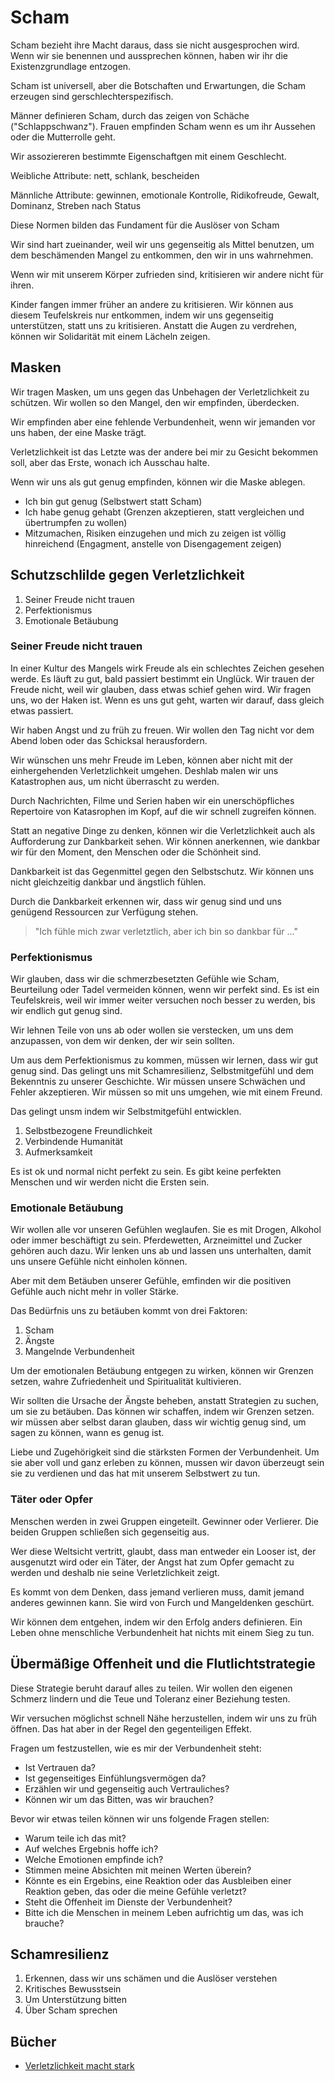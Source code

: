 # Scham

Scham bezieht ihre Macht daraus, dass sie nicht ausgesprochen wird. Wenn wir sie benennen und aussprechen können, haben wir ihr die Existenzgrundlage entzogen.

Scham ist universell, aber die Botschaften und Erwartungen, die Scham erzeugen sind gerschlechterspezifisch.

Männer definieren Scham, durch das zeigen von Schäche ("Schlappschwanz"). Frauen empfinden Scham wenn es um ihr Aussehen oder die Mutterrolle geht.

Wir assoziereren bestimmte Eigenschaftgen mit einem Geschlecht.

Weibliche Attribute: nett, schlank, bescheiden

Männliche Attribute: gewinnen, emotionale Kontrolle, Ridikofreude, Gewalt, Dominanz, Streben nach Status

Diese Normen bilden das Fundament für die Auslöser von Scham

Wir sind hart zueinander, weil wir uns gegenseitig als Mittel benutzen, um dem beschämenden Mangel zu entkommen, den wir in uns wahrnehmen.

Wenn wir mit unserem Körper zufrieden sind, kritisieren wir andere nicht für ihren. 

Kinder fangen immer früher an andere zu kritisieren. Wir können aus diesem Teufelskreis nur entkommen, indem wir uns gegenseitig unterstützen, statt uns zu kritisieren. Anstatt die Augen zu verdrehen, können wir Solidarität mit einem Lächeln zeigen.

## Masken

Wir tragen Masken, um uns gegen das Unbehagen der Verletzlichkeit zu schützen. Wir wollen so den Mangel, den wir empfinden, überdecken.

Wir empfinden aber eine fehlende Verbundenheit, wenn wir jemanden vor uns haben, der eine Maske trägt.

Verletzlichkeit ist das Letzte was der andere bei mir zu Gesicht bekommen soll, aber das Erste, wonach ich Ausschau halte.

Wenn wir uns als gut genug empfinden, können wir die Maske ablegen.

- Ich bin gut genug (Selbstwert statt Scham)
- Ich habe genug gehabt (Grenzen akzeptieren, statt vergleichen und übertrumpfen zu wollen)
- Mitzumachen, Risiken einzugehen und mich zu zeigen ist völlig hinreichend (Engagment, anstelle von Disengagement zeigen)

## Schutzschlilde gegen Verletzlichkeit

1. Seiner Freude nicht trauen
2. Perfektionismus
3. Emotionale Betäubung

### Seiner Freude nicht trauen

In einer Kultur des Mangels wirk Freude als ein schlechtes Zeichen gesehen werde. Es läuft zu gut, bald passiert bestimmt ein Unglück. Wir trauen der Freude nicht, weil wir glauben, dass etwas schief gehen wird. Wir fragen uns, wo der Haken ist. Wenn es uns gut geht, warten wir darauf, dass gleich etwas passiert.

Wir haben Angst und zu früh zu freuen. Wir wollen den Tag nicht vor dem Abend loben oder das Schicksal herausfordern.

Wir wünschen uns mehr Freude im Leben, können aber nicht mit der einhergehenden Verletzlichkeit umgehen. Deshlab malen wir uns Katastrophen aus, um nicht überrascht zu werden.

Durch Nachrichten, Filme und Serien haben wir ein unerschöpfliches Repertoire von Katasrophen im Kopf, auf die wir schnell zugreifen können.

Statt an negative Dinge zu denken, können wir die Verletzlichkeit auch als Aufforderung zur Dankbarkeit sehen. Wir können anerkennen, wie dankbar wir für den Moment, den Menschen oder die Schönheit sind.

Dankbarkeit ist das Gegenmittel gegen den Selbstschutz. Wir können uns nicht gleichzeitig dankbar und ängstlich fühlen.

Durch die Dankbarkeit erkennen wir, dass wir genug sind und uns genügend Ressourcen zur Verfügung stehen.

> "Ich fühle mich zwar verletztlich, aber ich bin so dankbar für ..."

### Perfektionismus

Wir glauben, dass wir die schmerzbesetzten Gefühle wie Scham, Beurteilung oder Tadel vermeiden können, wenn wir perfekt sind. Es ist ein Teufelskreis, weil wir immer weiter versuchen noch besser zu werden, bis wir endlich gut genug sind.

Wir lehnen Teile von uns ab oder wollen sie verstecken, um uns dem anzupassen, von dem wir denken, der wir sein sollten.

Um aus dem Perfektionismus zu kommen, müssen wir lernen, dass wir gut genug sind. Das gelingt uns mit Schamresilienz, Selbstmitgefühl und dem Bekenntnis zu unserer Geschichte. Wir müssen unsere Schwächen und Fehler akzeptieren. Wir müssen so mit uns umgehen, wie mit einem Freund.

Das gelingt unsm indem wir Selbstmitgefühl entwicklen.

1. Selbstbezogene Freundlichkeit
2. Verbindende Humanität
3. Aufmerksamkeit

Es ist ok und normal nicht perfekt zu sein. Es gibt keine perfekten Menschen und wir werden nicht die Ersten sein.

### Emotionale Betäubung

Wir wollen alle vor unseren Gefühlen weglaufen. Sie es mit Drogen, Alkohol oder immer beschäftigt zu sein. Pferdewetten, Arzneimittel und Zucker gehören auch dazu. Wir lenken uns ab und lassen uns unterhalten, damit uns unsere Gefühle nicht einholen können.

Aber mit dem Betäuben unserer Gefühle, emfinden wir die positiven Gefühle auch nicht mehr in voller Stärke.

Das Bedürfnis uns zu betäuben kommt von drei Faktoren:

1. Scham
2. Ängste
3. Mangelnde Verbundenheit

Um der emotionalen Betäubung entgegen zu wirken, können wir Grenzen setzen, wahre Zufriedenheit und Spiritualität kultivieren.

Wir sollten die Ursache der Ängste beheben, anstatt Strategien zu suchen, um sie zu betäuben. Das können wir schaffen, indem wir Grenzen setzen. wir müssen aber selbst daran glauben, dass wir wichtig genug sind, um sagen zu können, wann es genug ist.

Liebe und Zugehörigkeit sind die stärksten Formen der Verbundenheit. Um sie aber voll und ganz erleben zu können, mussen wir davon überzeugt sein sie zu verdienen und das hat mit unserem Selbstwert zu tun.

### Täter oder Opfer

Menschen werden in zwei Gruppen eingeteilt. Gewinner oder Verlierer. Die beiden Gruppen schließen sich gegenseitig aus.

Wer diese Weltsicht vertritt, glaubt, dass man entweder ein Looser ist, der ausgenutzt wird oder ein Täter, der Angst hat zum Opfer gemacht zu werden und deshalb nie seine Verletzlichkeit zeigt.

Es kommt von dem Denken, dass jemand verlieren muss, damit jemand anderes gewinnen kann. Sie wird von Furch und Mangeldenken geschürt.

Wir können dem entgehen, indem wir den Erfolg anders definieren. Ein Leben ohne menschliche Verbundenheit hat nichts mit einem Sieg zu tun.

## Übermäßige Offenheit und die Flutlichtstrategie

Diese Strategie beruht darauf alles zu teilen. Wir wollen den eigenen Schmerz lindern und die Teue und Toleranz einer Beziehung testen.

Wir versuchen möglichst schnell Nähe herzustellen, indem wir uns zu früh öffnen. Das hat aber in der Regel den gegenteiligen Effekt.

Fragen um festzustellen, wie es mir der Verbundenheit steht:

- Ist Vertrauen da?
- Ist gegenseitiges Einfühlungsvermögen da?
- Erzählen wir und gegenseitig auch Vertrauliches?
- Können wir um das Bitten, was wir brauchen?

Bevor wir etwas teilen können wir uns folgende Fragen stellen:

- Warum teile ich das mit?
- Auf welches Ergebnis hoffe ich?
- Welche Emotionen empfinde ich?
- Stimmen meine Absichten mit meinen Werten überein?
- Könnte es ein Ergebins, eine Reaktion oder das Ausbleiben einer Reaktion geben, das oder die meine Gefühle verletzt?
- Steht die Offenheit im Dienste der Verbundenheit?
- Bitte ich die Menschen in meinem Leben aufrichtig um das, was ich brauche?

## Schamresilienz

1. Erkennen, dass wir uns schämen und die Auslöser verstehen
2. Kritisches Bewusstsein
3. Um Unterstützung bitten
4. Über Scham sprechen

## Bücher

- [Verletzlichkeit macht stark](https://www.goodreads.com/book/show/55320403-verletzlichkeit-macht-stark)